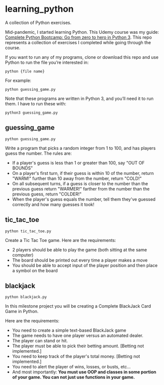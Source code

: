 # learning_python
A collection of Python exercises.

Mid-pandemic, I started learning Python. This Udemy course was my guide: [Complete Python Bootcamp: Go from zero to hero in Python 3](https://www.udemy.com/course/complete-python-bootcamp/). This repo represents a collection of exercises I completed while going through the course.

If you want to run any of my programs, clone or download this repo and use Python to run the file you’re interested in:
```
python {file name}
```
For example:
```
python guessing_game.py
```
Note that these programs are written in Python 3, and you’ll need it to run them. I have to run these with:
```
python3 guessing_game.py
```

## guessing_game
```
python guessing_game.py
```
Write a program that picks a random integer from 1 to 100, and has players guess the number. The rules are:

- If a player's guess is less than 1 or greater than 100, say "OUT OF BOUNDS"
- On a player's first turn, if their guess is within 10 of the number, return "WARM!" further than 10 away from the number, return "COLD!"
- On all subsequent turns, if a guess is closer to the number than the previous guess return "WARMER!" farther from the number than the previous guess, return "COLDER!"
- When the player's guess equals the number, tell them they've guessed correctly and how many guesses it took!

## tic_tac_toe
```
python tic_tac_toe.py
```
Create a Tic Tac Toe game. Here are the requirements:

- 2 players should be able to play the game (both sitting at the same computer)
- The board should be printed out every time a player makes a move
- You should be able to accept input of the player position and then place a symbol on the board

## blackjack
```
python blackjack.py
```
In this milestone project you will be creating a Complete BlackJack Card Game in Python.

Here are the requirements:

- You need to create a simple text-based BlackJack game
- The game needs to have one player versus an automated dealer.
- The player can stand or hit.
- The player must be able to pick their betting amount. [Betting not implemented.]
- You need to keep track of the player's total money. [Betting not implemented.]
- You need to alert the player of wins, losses, or busts, etc...
- And most importantly: **You must use OOP and classes in some portion of your game. You can not just use functions in your game.**
